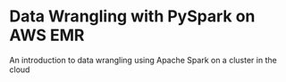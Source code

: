 # Data Wrangling with PySpark on AWS EMR
An introduction to data wrangling using Apache Spark on a cluster in the cloud
